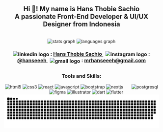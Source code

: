 <h2 align="center">Hi 👋! My name is Hans Thobie Sachio<br>A passionate Front-End Developer & UI/UX Designer from Indonesia</h2>

<br>

<div align="center">
  <img src="https://github-readme-stats.vercel.app/api?username=hanseehhh&hide_title=false&hide_rank=false&show_icons=true&include_all_commits=true&count_private=true&disable_animations=false&theme=dracula&locale=en&hide_border=false" height="150" alt="stats graph" />
  <img src="https://github-readme-stats.vercel.app/api/top-langs?username=hanseehhh&locale=en&hide_title=false&layout=compact&card_width=320&langs_count=5&theme=dracula&hide_border=false" height="150" alt="languages graph"  />
</div>

<h3 align="center"> 
  <img align="center" src="https://raw.githubusercontent.com/maurodesouza/profile-readme-generator/master/src/assets/icons/social/linkedin/default.svg" width=" 20" height="20" alt="linkedin logo"/> 
  : <a href="https://www.linkedin.com/in/hans-thobie-sachio/"> Hans Thobie Sachio </a>
&nbsp;
  <img align="center" src="https://raw.githubusercontent.com/maurodesouza/profile-readme-generator/master/src/assets/icons/social/instagram/default.svg" width="20" height="20" alt="instagram logo"/>
  : <a href="https://instagram.com/hanseeeh" target="_blank"> @hanseeeh </a>
&nbsp;
  <img align="center" src="https://raw.githubusercontent.com/maurodesouza/profile-readme-generator/master/src/assets/icons/social/gmail/default.svg" width="20" height="20" alt="gmail logo"  />
  : <a href="mailto:mrhanseeeh@gmail.com" target="_blank"> mrhanseeeh@gmail.com </a>
</h3>

<h2></h2>

<div align="center">
    <h3>Tools and Skills:</h3>
    <img src="https://cdn.jsdelivr.net/gh/devicons/devicon/icons/html5/html5-original.svg" height="30" alt="html5" />
    <img src="https://cdn.jsdelivr.net/gh/devicons/devicon/icons/css3/css3-original.svg" height="30" alt="css3" />
    <img src="https://cdn.jsdelivr.net/gh/devicons/devicon/icons/react/react-original.svg" height="30" alt="react" />
    <img src="https://cdn.jsdelivr.net/gh/devicons/devicon/icons/javascript/javascript-original.svg" height="30" alt="javascript" />
    <img src="https://cdn.jsdelivr.net/gh/devicons/devicon/icons/bootstrap/bootstrap-original.svg" height="30" alt="bootstrap" />
    <img src="https://cdn.jsdelivr.net/gh/devicons/devicon/icons/nextjs/nextjs-original.svg" height="30" alt="nextjs" />
  &nbsp; &nbsp; &nbsp;
    <img src="https://cdn.jsdelivr.net/gh/devicons/devicon/icons/postgresql/postgresql-original.svg" height="30" alt="postgresql" />
  &nbsp; &nbsp; &nbsp; &nbsp;
    <img src="https://cdn.jsdelivr.net/gh/devicons/devicon/icons/figma/figma-original.svg" height="30" alt="figma" />
    <img src="https://cdn.jsdelivr.net/gh/devicons/devicon/icons/illustrator/illustrator-plain.svg" height="30" alt="illustrator" />
    <img src="https://cdn.jsdelivr.net/gh/devicons/devicon/icons/dart/dart-original.svg" height="30" alt="dart" />
    <img src="https://cdn.jsdelivr.net/gh/devicons/devicon/icons/flutter/flutter-original.svg" height="30" alt="flutter" />
</div>


<div align="center">
  <picture>
    <source media="(prefers-color-scheme: dark)" srcset="https://raw.githubusercontent.com/hanseehhh/hanseehhh/output/github-snake-dark.svg" />
    <source media="(prefers-color-scheme: light)" srcset="https://raw.githubusercontent.com/hanseehhh/hanseehhh/output/github-snake.svg" />
    <img alt="github-snake" src="https://raw.githubusercontent.com/hanseehhh/hanseehhh/output/github-snake.svg" />
  </picture>
</div>






